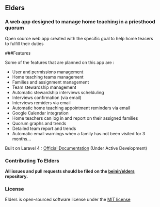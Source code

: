 ## Elders

### A web app designed to manage home teaching in a priesthood quorum

Open source web app created with the specific goal to help home teacers to fulfill their duties

###Features

Some of the features that are planned on this app are :

- User and permissions management
- Home teaching teams management
- Families and assignment management
- Team stewardship management
- Automatic stewardship interviews schelduling
- Interviews confirmation (via email)
- Interviews remiders via email
- Automatic home teaching appointment reminders via email
- Google Calendar integration
- Home teachers can log in and report on their assigned families
- Quorum graphs and trends
- Detailed team report and trends
- Automatic email warnings when a family has not been visited for 3 months...

Built on Laravel 4 : [Official Documentation](http://four.laravel.com) (Under Active Development)

### Contributing To Elders

**All issues and pull requests should be filed on the [beinir/elders](http://github.com/beinir/elders) repository.**

### License

Elders is open-sourced software license under the [MIT license](http://opensource.org/licenses/MIT)